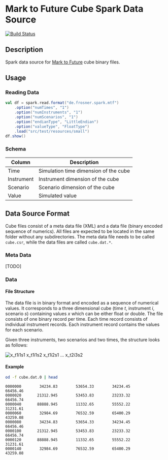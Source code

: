 # Mark to Future Cube Spark Data Source

[![Build Status](https://travis-ci.org/FRosner/spark-mtf-cube.svg?branch=master)](https://travis-ci.org/FRosner/spark-mtf-cube)

## Description

Spark data source for [Mark to Future](http://www.cfapubs.org/doi/pdf/10.2469/dig.v31.n1.829) cube binary files.

## Usage

### Reading Data

```scala
val df = spark.read.format("de.frosner.spark.mtf")
    .option("numTimes", "1")
    .option("numInstruments", "1")
    .option("numScenarios", "1")
    .option("endianType", "LittleEndian")
    .option("valueType", "FloatType")
    .load("src/test/resources/small")
df.show()
```

### Schema

Column | Description
--- | ---
Time | Simulation time dimension of the cube
Instrument | Instrument dimension of the cube
Scenario | Scenario dimension of the cube
Value | Simulated value

## Data Source Format

Cube files consist of a meta data file (XML) and a data file (binary encoded sequence of numerics).
All files are expected to be located in the same folder without any subdirectories.
The meta data file needs to be called `cube.csr`, while the data files are called `cube.dat.*`.

### Meta Data

[TODO]

### Data

#### File Structure

The data file is in binary format and encoded as a sequence of numerical values.
It corresponds to a three dimensional cube (time _t_, instrument _i_, scenario _s_) containing values _x_ which can be either float or double.
The file consists of one binary record per time.
Each time record consists of individual instrument records.
Each instrument record contains the values for each scenario.

Given three instruments, two scenarios and two times, the structure looks as follows:

![x_t1i1s1 x_t1i1s2 x_t1i2s1 ... x_t2i3s2](http://mathurl.com/jmnj95m.png)

#### Example

```sh
od -f cube.dat.0 | head
```

```
0000000        34234.83        53654.33        34234.45        66456.46
0000020       21312.945        53453.83        23233.32        66456.74
0000040       88888.945        11332.65        55552.22        31231.61
0000060        32984.69        76532.59        65400.29        43259.08
0000080        34234.83        53654.33        34234.45        66456.46
0000100       21312.945        53453.83        23233.32        66456.74
0000120       88888.945        11332.65        55552.22        31231.61
0000140        32984.69        76532.59        65400.29        43259.08
```